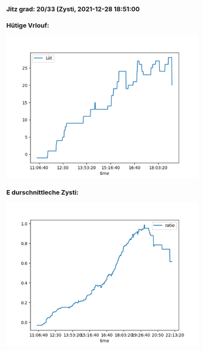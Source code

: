 ### Jitz grad: 20/33 (Zysti, 2021-12-28 18:51:00

### Hütige Vrlouf:
![Graph](Today.png)

### E durschnittleche Zysti:
![Graph](Zysti.png)